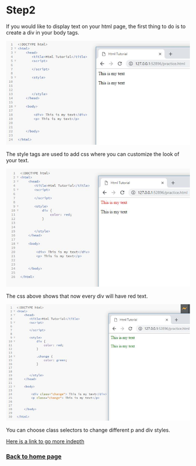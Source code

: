 # Step2
If you would like to display text on your html page, the first thing to do is to create a div in your body tags.
  
![](https://github.com/RyanGlascock/FinalProject/blob/master/Images/div.JPG)

The style tags are used to add css where you can customize the look of your text.
  
![](https://github.com/RyanGlascock/FinalProject/blob/master/Images/divColor.JPG)

The css above shows that now every div will have red text.
  
![](https://github.com/RyanGlascock/FinalProject/blob/master/Images/class.JPG)

You can choose class selectors to change different p and div styles.
  
[Here is a link to go more indepth](https://www.w3schools.com/css/css_syntax.asp)

### [Back to home page](https://github.com/RyanGlascock/FinalProject/blob/master/README.md)
